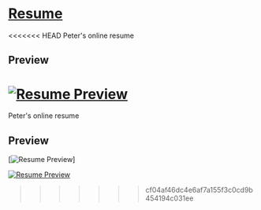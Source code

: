 # [Resume](https://www.peterphan.net/)
<<<<<<< HEAD
Peter's online resume

## Preview
[![Resume Preview](https://www.peterphan.net/img/resume.png)](https://blackrockdigital.github.io/startbootstrap-resume/)
=======

Peter's online resume

## Preview

[![Resume Preview](https://www.peterphan.net/img/resume.PNG)]

[![Resume Preview](https://startbootstrap.com/assets/img/screenshots/themes/resume.png)](https://blackrockdigital.github.io/startbootstrap-resume/)
>>>>>>> cf04af46dc4e6af7a155f3c0cd9b454194c031ee
